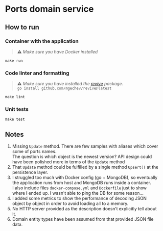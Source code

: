 # Ports domain service

## How to run  

### Container with the application

> ⚠️ _Make sure you have Docker installed_  

`make run` 

### Code linter and formatting

> ⚠️ _Make sure you have installed the [revive](https://github.com/mgechev/revive) package_.  
> `go install github.com/mgechev/revive@latest
`

`make lint`  

### Unit tests

`make test`

## Notes

1. Missing `Update` method. There are few samples with aliases which cover some of ports names.  
The question is which object is the newest version? API design could have been polished more in terms of the `Update` method 
2. That `Update` method could be fulfilled by a single method `Upsert()` at the persistence layer.
3. I struggled too much with Docker config (go + MongoDB), so eventually the application runs from host and MongoDB runs inside a container.  
 I also include files `docker-compose.yml` and `Dockerfile` just to show where I ended up. I wasn't able to ping the DB for some reason...
4. I added some metrics to show the performance of decoding JSON object by object in order to avoid loading all to a memory.
5. No HTTP server provided as the description doesn't explicitly tell about it.
6. Domain entity types have been assumed from that provided JSON file data.